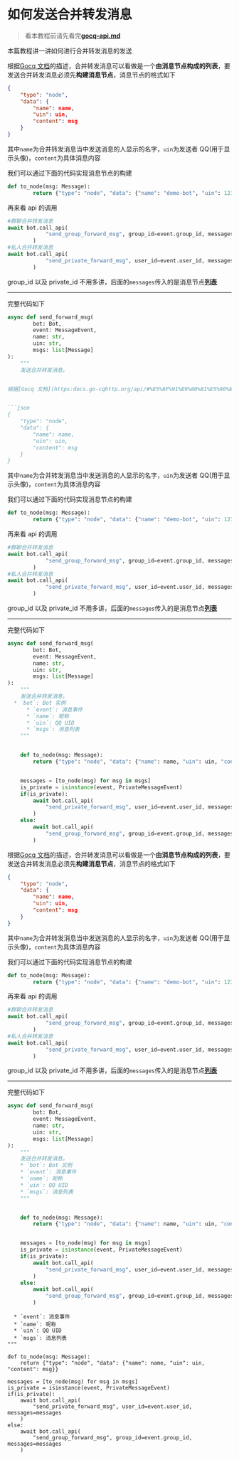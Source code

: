# 如何发送合并转发消息

> 看本教程前请先看完[**gocq-api.md**](https://github.com/MRSlouzk/Nonebot-plugintutorials/blob/main/%E7%9F%A5%E8%AF%86%E7%90%86%E8%AE%BA/gocq-api.md)

本篇教程讲一讲如何进行合并转发消息的发送

根据[Gocq 文档](https://docs.go-cqhttp.org/api/#%E5%8F%91%E9%80%81%E5%90%88%E5%B9%B6%E8%BD%AC%E5%8F%91-%E7%BE%A4)的描述，合并转发消息可以看做是一个**由消息节点构成的列表**，要发送合并转发消息必须先**构建消息节点**，消息节点的格式如下

```json
{
    "type": "node",
    "data": {
        "name": name,
        "uin": uin,
        "content": msg
    }
}
```

其中`name`为合并转发消息当中发送消息的人显示的名字，`uin`为发送者 QQ(用于显示头像)，`content`为具体消息内容

我们可以通过下面的代码实现消息节点的构建

```python
def to_node(msg: Message):
        return {"type": "node", "data": {"name": "demo-bot", "uin": 1234567, "content": msg}}
```

再来看 api 的调用

```python
#群聊合并转发消息
await bot.call_api(
            "send_group_forward_msg", group_id=event.group_id, messages=messages
        )
#私人合并转发消息
await bot.call_api(
            "send_private_forward_msg", user_id=event.user_id, messages=messages
        )
```

group_id 以及 private_id 不用多讲，后面的`messages`传入的是消息节点<u>**列表**</u>

---

完整代码如下

```python
async def send_forward_msg(
        bot: Bot,
        event: MessageEvent,
        name: str,
        uin: str,
        msgs: list[Message]
):
    """
    发送合并转发消息。


根据[Gocq 文档](https:docs.go-cqhttp.org/api/#%E5%8F%91%E9%80%81%E5%90%88%E5%B9%B6%E8%BD%AC%E5%8F%91-%E7%BE%A4)的描述，合并转发消息可以看做是一个**由消息节点构成的列表**，要发送合并转发消息必须先**构建消息节点**，消息节点的格式如下


```json
{
    "type": "node",
    "data": {
        "name": name,
        "uin": uin,
        "content": msg
    }
}
```


其中`name`为合并转发消息当中发送消息的人显示的名字，`uin`为发送者 QQ(用于显示头像)，`content`为具体消息内容


我们可以通过下面的代码实现消息节点的构建


```python
def to_node(msg: Message):
        return {"type": "node", "data": {"name": "demo-bot", "uin": 1234567, "content": msg}}
```


再来看 api 的调用


```python
#群聊合并转发消息
await bot.call_api(
            "send_group_forward_msg", group_id=event.group_id, messages=messages
        )
#私人合并转发消息
await bot.call_api(
            "send_private_forward_msg", user_id=event.user_id, messages=messages
        )
```


group_id 以及 private_id 不用多讲，后面的`messages`传入的是消息节点<u>**列表**</u>


---


完整代码如下


```python
async def send_forward_msg(
        bot: Bot,
        event: MessageEvent,
        name: str,
        uin: str,
        msgs: list[Message]
):
    """
    发送合并转发消息。
  * `bot`: Bot 实例
      * `event`: 消息事件
      * `name`: 呢称
      * `uin`: QQ UID
      * `msgs`: 消息列表
    """


    def to_node(msg: Message):
        return {"type": "node", "data": {"name": name, "uin": uin, "content": msg}}


    messages = [to_node(msg) for msg in msgs]
    is_private = isinstance(event, PrivateMessageEvent)
    if(is_private):
        await bot.call_api(
            "send_private_forward_msg", user_id=event.user_id, messages=messages
        )
    else:
        await bot.call_api(
            "send_group_forward_msg", group_id=event.group_id, messages=messages
        )
```

根据[Gocq 文档](https:docs.go-cqhttp.org/api/#%E5%8F%91%E9%80%81%E5%90%88%E5%B9%B6%E8%BD%AC%E5%8F%91-%E7%BE%A4)的描述，合并转发消息可以看做是一个**由消息节点构成的列表**，要发送合并转发消息必须先**构建消息节点**，消息节点的格式如下


```json
{
    "type": "node",
    "data": {
        "name": name,
        "uin": uin,
        "content": msg
    }
}
```


其中`name`为合并转发消息当中发送消息的人显示的名字，`uin`为发送者 QQ(用于显示头像)，`content`为具体消息内容


我们可以通过下面的代码实现消息节点的构建


```python
def to_node(msg: Message):
        return {"type": "node", "data": {"name": "demo-bot", "uin": 1234567, "content": msg}}
```


再来看 api 的调用


```python
#群聊合并转发消息
await bot.call_api(
            "send_group_forward_msg", group_id=event.group_id, messages=messages
        )
#私人合并转发消息
await bot.call_api(
            "send_private_forward_msg", user_id=event.user_id, messages=messages
        )
```


group_id 以及 private_id 不用多讲，后面的`messages`传入的是消息节点<u>**列表**</u>


---


完整代码如下


```python
async def send_forward_msg(
        bot: Bot,
        event: MessageEvent,
        name: str,
        uin: str,
        msgs: list[Message]
):
    """
    发送合并转发消息。
    * `bot`: Bot 实例
    * `event`: 消息事件
    * `name`: 呢称
    * `uin`: QQ UID
    * `msgs`: 消息列表
    """


    def to_node(msg: Message):
        return {"type": "node", "data": {"name": name, "uin": uin, "content": msg}}


    messages = [to_node(msg) for msg in msgs]
    is_private = isinstance(event, PrivateMessageEvent)
    if(is_private):
        await bot.call_api(
            "send_private_forward_msg", user_id=event.user_id, messages=messages
        )
    else:
        await bot.call_api(
            "send_group_forward_msg", group_id=event.group_id, messages=messages
        )
```
      * `event`: 消息事件
      * `name`: 呢称
      * `uin`: QQ UID
      * `msgs`: 消息列表
    """

    def to_node(msg: Message):
        return {"type": "node", "data": {"name": name, "uin": uin, "content": msg}}

    messages = [to_node(msg) for msg in msgs]
    is_private = isinstance(event, PrivateMessageEvent)
    if(is_private):
        await bot.call_api(
            "send_private_forward_msg", user_id=event.user_id, messages=messages
        )
    else:
        await bot.call_api(
            "send_group_forward_msg", group_id=event.group_id, messages=messages
        )
```
